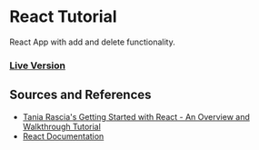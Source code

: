 # React Tutorial
React App with add and delete functionality.


### [Live Version](https://react-tutorial-sahilister.netlify.com/)

## Sources and References

- [Tania Rascia's Getting Started with React - An Overview and Walkthrough Tutorial](https://www.taniarascia.com/getting-started-with-react/)
- [React Documentation](https://reactjs.org/docs/getting-started.html)
